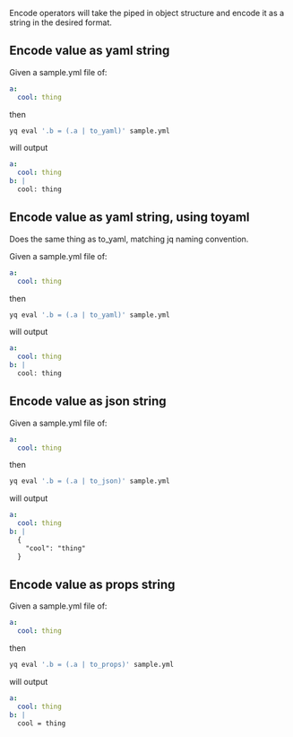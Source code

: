 Encode operators will take the piped in object structure and encode it as a string in the desired format.
## Encode value as yaml string
Given a sample.yml file of:
```yaml
a:
  cool: thing
```
then
```bash
yq eval '.b = (.a | to_yaml)' sample.yml
```
will output
```yaml
a:
  cool: thing
b: |
  cool: thing
```

## Encode value as yaml string, using toyaml
Does the same thing as to_yaml, matching jq naming convention.

Given a sample.yml file of:
```yaml
a:
  cool: thing
```
then
```bash
yq eval '.b = (.a | to_yaml)' sample.yml
```
will output
```yaml
a:
  cool: thing
b: |
  cool: thing
```

## Encode value as json string
Given a sample.yml file of:
```yaml
a:
  cool: thing
```
then
```bash
yq eval '.b = (.a | to_json)' sample.yml
```
will output
```yaml
a:
  cool: thing
b: |
  {
    "cool": "thing"
  }
```

## Encode value as props string
Given a sample.yml file of:
```yaml
a:
  cool: thing
```
then
```bash
yq eval '.b = (.a | to_props)' sample.yml
```
will output
```yaml
a:
  cool: thing
b: |
  cool = thing
```

